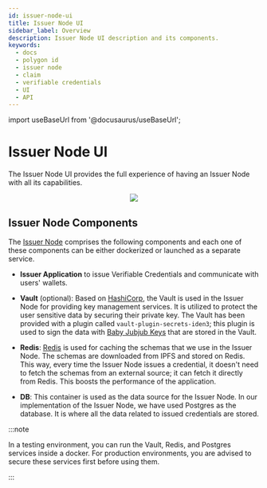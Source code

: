```yaml
---
id: issuer-node-ui
title: Issuer Node UI
sidebar_label: Overview
description: Issuer Node UI description and its components.
keywords:
  - docs
  - polygon id
  - issuer node
  - claim
  - verifiable credentials
  - UI
  - API
---
```


import useBaseUrl from '@docusaurus/useBaseUrl';

# Issuer Node UI

The Issuer Node UI provides the full experience of having an Issuer Node with all its capabilities.

<div align="center">
<img src= {useBaseUrl("img/8088.png")} align="center" />
</div>

## Issuer Node Components

The [Issuer Node](https://github.com/0xPolygonID/issuer-node) comprises the following components and each one of these components can be either dockerized or launched as a separate service.

- **Issuer Application** to issue Verifiable Credentials and communicate with users' wallets.

- **Vault** (optional): Based on [HashiCorp](https://www.hashicorp.com/), the Vault is used in the Issuer Node for providing key management services. It is utilized to protect the user sensitive data by securing their private key. The Vault has been provided with a plugin called `vault-plugin-secrets-iden3`; this plugin is used to sign the data with <a href="https://docs.iden3.io/getting-started/babyjubjub/" target="_blank">Baby Jubjub Keys</a> that are stored in the Vault.

- **Redis**: [Redis](https://redis.io/) is used for caching the schemas that we use in the Issuer Node. The schemas are downloaded from IPFS and stored on Redis. This way, every time the Issuer Node issues a credential, it doesn't need to fetch the schemas from an external source; it can fetch it directly from Redis. This boosts the performance of the application.

- **DB**: This container is used as the data source for the Issuer Node. In our implementation of the Issuer Node, we have used Postgres as the database. It is where all the data related to issued credentials are stored.

:::note

In a testing environment, you can run the Vault, Redis, and Postgres services inside a docker. For production environments, you are advised to secure these services first before using them.

:::

